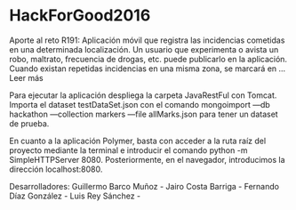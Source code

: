 # HackForGood2016

Aporte al reto R191: Aplicación móvil que registra las incidencias cometidas en una determinada 
localización. Un usuario que experimenta o avista un robo, maltrato, frecuencia 
de drogas, etc. puede publicarlo en la aplicación. Cuando existan repetidas 
incidencias en una misma zona, se marcará en ... Leer más

Para ejecutar la aplicación despliega la carpeta JavaRestFul con Tomcat.
Importa el dataset testDataSet.json con el comando mongoimport —db hackathon —collection markers —file allMarks.json
para tener un dataset de prueba.

En cuanto a la aplicación Polymer, basta con acceder a la ruta raíz del proyecto mediante la terminal e introducir el comando
python -m SimpleHTTPServer 8080. Posteriormente, en el navegador, introducimos la dirección localhost:8080.

Desarrolladores:
Guillermo Barco Muñoz -
Jairo Costa Barriga -
Fernando Díaz González -
Luis Rey Sánchez -
